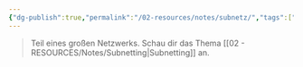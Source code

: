 ```yaml
---
{"dg-publish":true,"permalink":"/02-resources/notes/subnetz/","tags":["informatik/netzwerk/subnetting"],"noteIcon":"","updated":"2025-09-10T16:35:37.868+02:00"}
---
```


>Teil eines großen Netzwerks. Schau dir das Thema [[02 - RESOURCES/Notes/Subnetting\|Subnetting]] an.